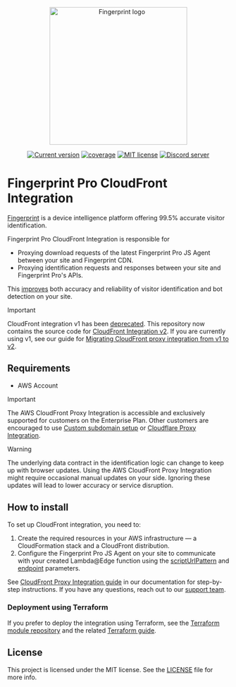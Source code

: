 <p align="center">
  <a href="https://fingerprint.com">
    <picture>
     <source media="(prefers-color-scheme: dark)" srcset="https://fingerprintjs.github.io/home/resources/logo_light.svg" />
     <source media="(prefers-color-scheme: light)" srcset="https://fingerprintjs.github.io/home/resources/logo_dark.svg" />
     <img src="https://fingerprintjs.github.io/home/resources/logo_dark.svg" alt="Fingerprint logo" width="312px" />
   </picture>
  </a>
<p align="center">
<a href="https://github.com/fingerprintjs/fingerprint-pro-cloudfront-integration"><img src="https://img.shields.io/github/v/release/fingerprintjs/fingerprint-pro-cloudfront-integration" alt="Current version"></a>
<a href="https://fingerprintjs.github.io/fingerprint-pro-cloudfront-integration/coverage"><img src="https://fingerprintjs.github.io/fingerprint-pro-cloudfront-integration/coverage/badges.svg" alt="coverage"></a>
<a href="https://opensource.org/licenses/MIT"><img src="https://img.shields.io/:license-mit-blue.svg" alt="MIT license"></a>
<a href="https://discord.gg/39EpE2neBg"><img src="https://img.shields.io/discord/852099967190433792?style=logo&label=Discord&logo=Discord&logoColor=white" alt="Discord server"></a>
</p>

# Fingerprint Pro CloudFront Integration

[Fingerprint](https://fingerprint.com/) is a device intelligence platform offering 99.5% accurate visitor identification.

Fingerprint Pro CloudFront Integration is responsible for

- Proxying download requests of the latest Fingerprint Pro JS Agent between your site and Fingerprint CDN.
- Proxying identification requests and responses between your site and Fingerprint Pro's APIs.

This [improves](https://dev.fingerprint.com/docs/cloudfront-proxy-integration-v2#the-benefits-of-using-the-cloudfront-integration) both accuracy and reliability of visitor identification and bot detection on your site.

> [!IMPORTANT]  
> CloudFront integration v1 has been [deprecated](https://dev.fingerprint.com/docs/cloudfront-proxy-integration).
> This repository now contains the source code for [CloudFront Integration v2](https://dev.fingerprint.com/docs/cloudfront-proxy-integration-v2).
> If you are currently using v1, see our guide for [Migrating CloudFront proxy integration from v1 to v2](https://dev.fingerprint.com/docs/cloudfront-integration-migration-from-v1-to-v2).

## Requirements

- AWS Account

> [!IMPORTANT]  
> The AWS CloudFront Proxy Integration is accessible and exclusively supported for customers on the Enterprise Plan. Other customers are encouraged to use [Custom subdomain setup](https://dev.fingerprint.com/docs/custom-subdomain-setup) or [Cloudflare Proxy Integration](https://dev.fingerprint.com/docs/cloudflare-integration).

> [!WARNING]  
> The underlying data contract in the identification logic can change to keep up with browser updates. Using the AWS CloudFront Proxy Integration might require occasional manual updates on your side. Ignoring these updates will lead to lower accuracy or service disruption.

## How to install

To set up CloudFront integration, you need to:

1. Create the required resources in your AWS infrastructure — a CloudFormation stack and a CloudFront distribution.
2. Configure the Fingerprint Pro JS Agent on your site to communicate with your created Lambda@Edge function using the [scriptUrlPattern](https://dev.fingerprint.com/reference/load-function#scripturlpattern) and [endpoint](https://dev.fingerprint.com/reference/load-function#endpoint) parameters.

See [CloudFront Proxy Integration guide](https://dev.fingerprint.com/docs/cloudfront-proxy-integration-v2) in our documentation for step-by-step instructions. If you have any questions, reach out to our [support team](https://fingerprint.com/support/).

### Deployment using Terraform

If you prefer to deploy the integration using Terraform, see the [Terraform module repository](https://github.com/fingerprintjs/terraform-aws-fingerprint-cloudfront-proxy-integration) and the related [Terraform guide](https://dev.fingerprint.com/docs/aws-cloudfront-integration-via-terraform).

## License

This project is licensed under the MIT license. See the [LICENSE](https://github.com/fingerprintjs/fingerprint-pro-cloudfront-integration/blob/main/LICENSE) file for more info.
